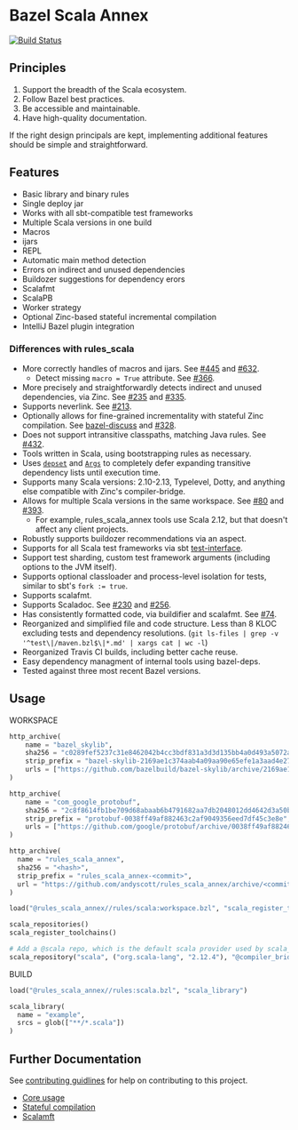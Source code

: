 # Bazel Scala Annex

[![Build Status](https://travis-ci.org/andyscott/rules_scala_annex.svg?branch=master)](https://travis-ci.org/andyscott/rules_scala_annex)

## Principles

1. Support the breadth of the Scala ecosystem.
2. Follow Bazel best practices.
3. Be accessible and maintainable.
4. Have high-quality documentation.

If the right design principals are kept, implementing additional features should be simple and straightforward.

## Features

* Basic library and binary rules
* Single deploy jar
* Works with all sbt-compatible test frameworks
* Multiple Scala versions in one build
* Macros
* ijars
* REPL
* Automatic main method detection
* Errors on indirect and unused dependencies
* Buildozer suggestions for dependency erors
* Scalafmt
* ScalaPB
* Worker strategy
* Optional Zinc-based stateful incremental compilation
* IntelliJ Bazel plugin integration

### Differences with rules_scala

* More correctly handles of macros and ijars. See [#445](https://github.com/bazelbuild/rules_scala/issues/445) and [#632](https://github.com/bazelbuild/bazel/issues/632#issuecomment-383318341).
  * Detect missing `macro = True` attribute. See [#366](https://github.com/bazelbuild/rules_scala/issues/366).
* More precisely and straightforwardly detects indirect and unused dependencies, via Zinc. See [#235](https://github.com/bazelbuild/rules_scala/issues/235) and [#335](https://github.com/bazelbuild/rules_scala/issues/335).
* Supports neverlink. See [#213](https://github.com/bazelbuild/rules_scala/issues/213).
* Optionally allows for fine-grained incrementality with stateful Zinc compilation. See [bazel-discuss](https://groups.google.com/forum/#!topic/bazel-discuss/3iUy5jxS3S0) and [#328](https://github.com/bazelbuild/rules_scala/issues/328).
* Does not support intransitive classpaths, matching Java rules. See [#432](https://github.com/bazelbuild/rules_scala/pull/423).
* Tools written in Scala, using bootstrapping rules as necessary.
* Uses [`depset`](https://docs.bazel.build/versions/master/skylark/lib/depset.html) and [`Args`](https://docs.bazel.build/versions/master/skylark/lib/Args.html)
to completely defer expanding transitive dependency lists until execution time.
* Supports many Scala versions: 2.10-2.13, Typelevel, Dotty, and anything else compatible with Zinc's compiler-bridge.
* Allows for multiple Scala versions in the same workspace. See [#80](https://github.com/bazelbuild/rules_scala/issues/80) and [#393](https://github.com/bazelbuild/rules_scala/issues/393).
  * For example, rules_scala_annex tools use Scala 2.12, but that doesn't affect any client projects.
* Robustly supports buildozer recommendations via an aspect.
* Supports for all Scala test frameworks via sbt [test-interface](https://github.com/sbt/test-interface).
* Support test sharding, custom test framework arguments (including options to the JVM itself).
* Supports optional classloader and process-level isolation for tests, similar to sbt's `fork := true`.
* Supports scalafmt.
* Supports Scaladoc. See [#230](https://github.com/bazelbuild/rules_scala/issues/230) and [#256](https://github.com/bazelbuild/rules_scala/issues/256).
* Has consistently formatted code, via buildifier and scalafmt. See [#74](https://github.com/bazelbuild/rules_scala/issues/474).
* Reorganized and simplified file and code structure. Less than 8 KLOC excluding tests and dependency resolutions. (`git ls-files | grep -v '^test\|/maven.bzl$\|*.md' | xargs cat | wc -l`)
* Reorganized Travis CI builds, including better cache reuse.
* Easy dependency managment of internal tools using bazel-deps.
* Tested against three most recent Bazel versions.

## Usage

WORKSPACE

```python
http_archive(
    name = "bazel_skylib",
    sha256 = "c0289fef5237c31e8462042b4cc3bdf831a3d3d135bb4a0d493a5072acecb074",
    strip_prefix = "bazel-skylib-2169ae1c374aab4a09aa90e65efe1a3aad4e279b",
    urls = ["https://github.com/bazelbuild/bazel-skylib/archive/2169ae1c374aab4a09aa90e65efe1a3aad4e279b.zip"],
)

http_archive(
    name = "com_google_protobuf",
    sha256 = "2c8f8614fb1be709d68abaab6b4791682aa7db2048012dd4642d3a50b4f67cb3",
    strip_prefix = "protobuf-0038ff49af882463c2af9049356eed7df45c3e8e",
    urls = ["https://github.com/google/protobuf/archive/0038ff49af882463c2af9049356eed7df45c3e8e.zip"],
)

http_archive(
  name = "rules_scala_annex",
  sha256 = "<hash>",
  strip_prefix = "rules_scala_annex-<commit>",
  url = "https://github.com/andyscott/rules_scala_annex/archive/<commit>.zip",
)

load("@rules_scala_annex//rules/scala:workspace.bzl", "scala_register_toolchains", "scala_repository", "scala_repositories")

scala_repositories()
scala_register_toolchains()

# Add a @scala repo, which is the default scala provider used by scala_*
scala_repository("scala", ("org.scala-lang", "2.12.4"), "@compiler_bridge_2_12//:src")
```

BUILD

```python
load("@rules_scala_annex//rules:scala.bzl", "scala_library")

scala_library(
  name = "example",
  srcs = glob(["**/*.scala"])
)
```

## Further Documentation

See [contributing guidlines](CONTRIBUTING.md) for help on contributing to this project.

* [Core usage](docs/scala.md)
* [Stateful compilation](docs/stateful.md)
* [Scalamft](docs/scalafmt.md)
